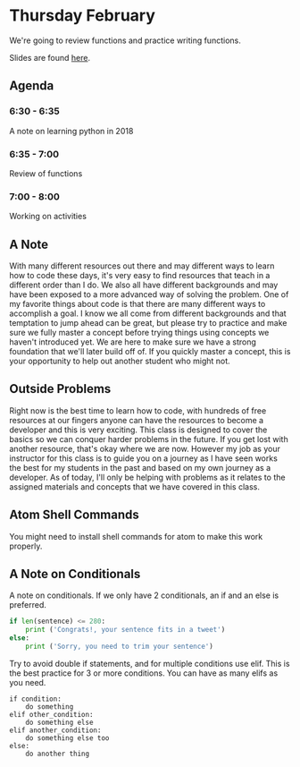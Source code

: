 # Thursday February
We're going to review functions and practice writing functions.

Slides are found [here]().

## Agenda
### 6:30 - 6:35
A note on learning python in 2018
### 6:35 - 7:00
Review of functions
### 7:00 - 8:00
Working on activities

## A Note
With many different resources out there and may different ways to learn how to code these days, it's very easy to find resources that teach in a different order than I do. We also all have different backgrounds and may have been exposed to a more advanced way of solving the problem. One of my favorite things about code is that there are many different ways to accomplish a goal. I know we all come from different backgrounds and that temptation to jump ahead can be great, but please try to practice and make sure we fully master a concept before trying things using concepts we haven't introduced yet. We are here to make sure we have a strong foundation that we'll later build off of. If you quickly master a concept, this is your opportunity to help out another student who might not.

## Outside Problems
Right now is the best time to learn how to code, with hundreds of free resources at our fingers anyone can have the resources to become a developer and this is very exciting. This class is designed to cover the basics so we can conquer harder problems in the future. If you get lost with another resource, that's okay where we are now. However my job as your instructor for this class is to guide you on a journey as I have seen works the best for my students in the past and based on my own journey as a developer. As of today, I'll only be helping with problems as it relates to the assigned materials and concepts that we have covered in this class.

## Atom Shell Commands
You might need to install shell commands for atom to make this work properly.

## A Note on Conditionals
A note on conditionals. If we only have 2 conditionals, an if and an else is preferred.

```python
if len(sentence) <= 280:                               
    print ('Congrats!, your sentence fits in a tweet')
else:
    print ('Sorry, you need to trim your sentence')
```

Try to avoid double if statements, and for multiple conditions use elif. This is the best practice for 3 or more conditions. You can have as many elifs as you need.

```
if condition:
    do something
elif other_condition:
    do something else
elif another_condition:
    do something else too
else:
    do another thing
```
